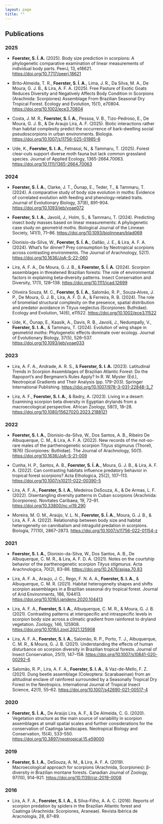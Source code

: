 ```yaml
---
layout: page
title: ""
---
```


## Publications

### 2025

- **Foerster, S. Í. A.** (2025). Body size prediction in scorpions: A phylogenetic comparative examination of linear measurements of individual body parts. PeerJ, 13, e18621. https://doi.org/10.7717/peerj.18621
  
- Brito‐Almeida, T. R., **Foerster, S. Í. A.**, Lima, J. R., Da Silva, M. A., De Moura, G. J. B., & Lira, A. F. A. (2025). Free Pasture of Exotic Goats Reduces Diversity and Negatively Affects Body Condition in Scorpions (Arachnida: Scorpiones) Assemblage From Brazilian Seasonal Dry Tropical Forest. Ecology and Evolution, 15(1), e70804. https://doi.org/10.1002/ece3.70804

- Costa, J. M. R., **Foerster, S. Í. A.**, Pessoa, V. B., Tizo-Pedroso, E., De Moura, G. J. B., & De Araujo Lira, A. F. (2025). Biotic interactions rather than habitat complexity predict the occurrence of bark-dwelling social pseudoscorpions in urban environments. Biologia. https://doi.org/10.1007/s11756-025-01985-6

- Ude, K., **Foerster, S. I. A.**, Fetnassi, N., & Tammaru, T. (2025). Forest clear‐cuts support diverse moth fauna but lack common grassland species. Journal of Applied Ecology, 1365-2664.70063. https://doi.org/10.1111/1365-2664.70063

### 2024

- **Foerster, S. Í. A.**, Clarke, J. T., Õunap, E., Teder, T., & Tammaru, T. (2024). A comparative study of body size evolution in moths: Evidence of correlated evolution with feeding and phenology-related traits. Journal of Evolutionary Biology, 37(8), 891–904. https://doi.org/10.1093/jeb/voae072

- **Foerster, S. I. A.**, Javoiš, J., Holm, S., & Tammaru, T. (2024). Predicting insect body masses based on linear measurements: A phylogenetic case study on geometrid moths. Biological Journal of the Linnean Society, 141(1), 71–86. https://doi.org/10.1093/biolinnean/blad069

- Dionisio-da-Silva, W., **Foerster, S. Í. A.**, Gallão, J. E., & Lira, A. F. A. (2024). What’s for dinner? Prey consumption by Neotropical scorpions across contrasting environments. The Journal of Arachnology, 52(1). https://doi.org/10.1636/JoA-S-22-060
  
- Lira, A. F. A., De Moura, G. J. B., & **Foerster, S. Í. A.** (2024). Scorpion assemblages in threatened Brazilian forests: The role of environmental factors in explaining beta‐diversity patterns. Insect Conservation and Diversity, 17(1), 128–138. https://doi.org/10.1111/icad.12699

- Oliveira Souza, M. C., **Foerster, S. Í. A.**, Salomão, R. P., Souza‐Alves, J. P., De Moura, G. J. B., Lira, A. F. D. A., & Ferreira, R. B. (2024). The role of bromeliad structural complexity on the presence, spatial distribution and predator avoidance in Tityus neglectus (Scorpiones: Buthidae). Ecology and Evolution, 14(6), e11522. https://doi.org/10.1002/ece3.11522

- Ude, K., Õunap, E., Kaasik, A., Davis, R. B., Javoiš, J., Nedumpally, V., **Foerster, S. I. A.**, & Tammaru, T. (2024). Evolution of wing shape in geometrid moths: Phylogenetic effects dominate over ecology. Journal of Evolutionary Biology, 37(5), 526–537. https://doi.org/10.1093/jeb/voae033

### 2023

- Lira, A. F. A., Andrade, A. R. S., & **Foerster, S. I. A.** (2023). Latitudinal Trends in Scorpion Assemblages of Brazilian Atlantic Forest: Do the Rapoport’s and Bergmann’s Rules Apply? In R. W. Myster (Ed.), Neotropical Gradients and Their Analysis (pp. 179–203). Springer International Publishing. https://doi.org/10.1007/978-3-031-22848-3_7

- Lira, A. F., **Foerster, S. I. A.**, & Badry, A. (2023). Living in a desert: Examining scorpion beta diversity in Egyptian drylands from a macroecological perspective. African Zoology, 58(1), 18–28. https://doi.org/10.1080/15627020.2023.2188121

### 2022

- **Foerster, S. I. A.**, Dionisio-da-Silva, W., Dos Santos, A. B., Ribeiro De Albuquerque, C. M., & Lira, A. F. A. (2022). New records of the not-so-rare males of the parthenogenetic scorpion Tityus stigmurus (Thorell, 1876) (Scorpiones: Buthidae). The Journal of Arachnology, 50(1). https://doi.org/10.1636/JoA-S-21-009

- Cunha, H. P., Santos, A. B., **Foerster, S. Í. A.**, Moura, G. J. B., & Lira, A. F. A. (2022). Can contrasting habitats influence predatory behavior in tropical forest scorpions? Acta Ethologica, 25(2), 107–113. https://doi.org/10.1007/s10211-022-00390-5

- Lira, A. F. A., **Foerster, S. I. A.**, Medeiros DeSouza, A., & De Armas, L. F. (2022). Disentangling diversity patterns in Cuban scorpions (Arachnida: Scorpiones). Novitates Caribaea, 19, 72–91. https://doi.org/10.33800/nc.vi19.290

- Moreira, M. O. M., Araújo, V. L. N., **Foerster, S. Í. A.**, Moura, G. J. B., & Lira, A. F. A. (2022). Relationship between body size and habitat heterogeneity on cannibalism and intraguild predation in scorpions. Biologia, 77(10), 2867–2873. https://doi.org/10.1007/s11756-022-01154-z

### 2021

- **Foerster, S. I. A.**, Dionisio-da-Silva, W., Dos Santos, A. B., De Albuquerque, C. M. R., & Lira, A. F. D. A. (2021). Notes on the courtship behavior of the parthenogenetic scorpion <I>Tityus stigmurus</I>. Acta Arachnologica, 70(2), 83–86. https://doi.org/10.2476/asjaa.70.83

- Lira, A. F. A., Araujo, J. C., Rego, F. N. A. A., **Foerster, S. I. A.**, & Albuquerque, C. M. R. (2021). Habitat heterogeneity shapes and shifts scorpion assemblages in a Brazilian seasonal dry tropical forest. Journal of Arid Environments, 186, 104413. https://doi.org/10.1016/j.jaridenv.2020.104413

- Lira, A. F. A., **Foerster, S. I. A.**, Albuquerque, C. M. R., & Moura, G. J. B. (2021). Contrasting patterns at interspecific and intraspecific levels in scorpion body size across a climatic gradient from rainforest to dryland vegetation. Zoology, 146, 125908. https://doi.org/10.1016/j.zool.2021.125908

- Lira, A. F. A., **Foerster, S. I. A.**, Salomão, R. P., Porto, T. J., Albuquerque, C. M. R., & Moura, G. J. B. (2021). Understanding the effects of human disturbance on scorpion diversity in Brazilian tropical forests. Journal of Insect Conservation, 25(1), 147–158. https://doi.org/10.1007/s10841-020-00292-6

- Salomão, R. P., Lira, A. F. A., **Foerster, S. I. A.**, & Vaz-de-Mello, F. Z. (2021). Dung beetle assemblage (Coleoptera: Scarabaeinae) from an altitudinal enclave of rainforest surrounded by a Seasonally Tropical Dry Forest in the Neotropics. International Journal of Tropical Insect Science, 42(1), 55–62. https://doi.org/10.1007/s42690-021-00517-4

### 2020

- **Foerster, S. Í. A.**, De Araújo Lira, A. F., & De Almeida, C. G. (2020). Vegetation structure as the main source of variability in scorpion assemblages at small spatial scales and further considerations for the conservation of Caatinga landscapes. Neotropical Biology and Conservation, 15(4), 533–550. https://doi.org/10.3897/neotropical.15.e59000

### 2019

- **Foerster, S. I. A.**, DeSouza, A. M., & Lira, A. F. A. (2019). Macroecological approach for scorpions (Arachnida, Scorpiones): β-diversity in Brazilian montane forests. Canadian Journal of Zoology, 97(10), 914–921. https://doi.org/10.1139/cjz-2019-0008

### 2016

- Lira, A. F. A., **Foerster, S. I. A.**, & Silva-Filho, A. A. C. (2016). Reports of scorpion predation by spiders in the Brazilian Atlantic forest and Caatinga (Arachnida: Scorpiones, Araneae). Revista Ibérica de Aracnología, 28, 87–89.


















